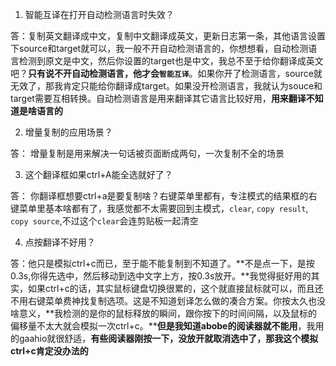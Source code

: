 1. 智能互译在打开自动检测语言时失效？

答：复制英文翻译成中文，复制中文翻译成英文，更新日志第一条，其他语言设置下source和target就可以，我一般不开自动检测语言的，你想想看，自动检测语言检测到原文是中文，然后你设置的target也是中文，我总不至于给你翻译成英文吧？**只有说不开自动检测语言，他才会`智能互译`**。如果你开了检测语言，source就无效了，那我肯定只能给你翻译成target。如果没开检测语言，我就认为souce和target需要互相转换。自动检测语言是用来翻译其它语言比较好用，**用来翻译不知道是啥语言的**

2. 增量复制的应用场景？

答： 增量复制是用来解决一句话被页面断成两句，一次复制不全的场景

3. 这个翻译框如果ctrl+A能全选就好了？

答： 你翻译框想要ctrl+a是要复制啥？右键菜单里都有，专注模式的结果框的右键菜单里基本啥都有了，我感觉都不太需要回到主模式，`clear`, `copy result`, `copy source`,不过这个`clear`会连剪贴板一起清空

4. 点按翻译不好用？

答：他只是模拟ctrl+c而已，至于能不能复制到不知道了。**不是点一下，是按0.3s,你得先选中，然后移动到选中文字上方，按0.3s放开。**我觉得挺好用的其实，如果ctrl+c的话，其实鼠标键盘切换很累的，这个就直接鼠标就可以，而且还不用右键菜单费神找复制选项。这是不知道划译怎么做的凑合方案。你按太久也没啥意义，**我检测的是你的鼠标释放的瞬间，跟你按下的时间间隔，以及鼠标的偏移量不太大就会模拟一次ctrl+c。****但是我知道abobe的阅读器就不能用**，我用的gaahio就很舒适，**有些阅读器刚按一下，没放开就取消选中了，那我这个模拟ctrl+c肯定没办法的**